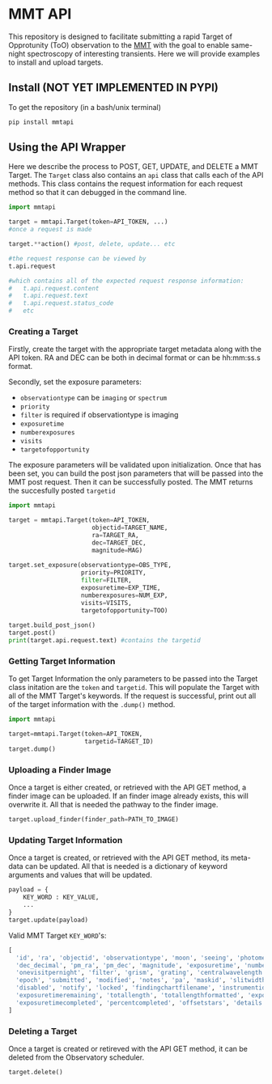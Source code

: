 # MMT API

This repository is designed to facilitate submitting a rapid Target of Opprotunity (ToO) observation to the [MMT](https://www.mmto.org/) with the goal to enable same-night spectroscopy of interesting transients. Here we will provide examples to install and upload targets.

## Install (NOT YET IMPLEMENTED IN PYPI)
To get the repository (in a bash/unix terminal)
```bash
pip install mmtapi
```

## Using the API Wrapper

Here we describe the process to POST, GET, UPDATE, and DELETE a MMT Target. The `Target` class also contains an `api` class that calls each of the API methods. This class contains the request information for each request method so that it can debugged in the command line. 

```python
import mmtapi

target = mmtapi.Target(token=API_TOKEN, ...)
#once a request is made

target.**action() #post, delete, update... etc

#the request response can be viewed by
t.api.request

#which contains all of the expected request response information:
#   t.api.request.content
#   t.api.request.text
#   t.api.request.status_code
#   etc
```

### Creating a Target

Firstly, create the target with the appropriate target metadata along with the API token. RA and DEC can be both in decimal format or can be hh:mm:ss.s format. 

Secondly, set the exposure parameters:

* `observationtype` can be `imaging` or `spectrum`
* `priority` 
* `filter` is required if observationtype is imaging
* `exposuretime`
* `numberexposures`
* `visits`
* `targetofopportunity`

The exposure parameters will be validated upon initialization.
Once that has been set, you can build the post json parameters that will be passed into the MMT post request.
Then it can be successfully posted. The MMT returns the succesfully posted `targetid`

```python
import mmtapi

target = mmtapi.Target(token=API_TOKEN,
                       objectid=TARGET_NAME,
                       ra=TARGET_RA,
                       dec=TARGET_DEC,
                       magnitude=MAG)
                       
target.set_exposure(observationtype=OBS_TYPE,
                    priority=PRIORITY,
                    filter=FILTER,
                    exposuretime=EXP_TIME,
                    numberexposures=NUM_EXP,
                    visits=VISITS,
                    targetofopportunity=TOO)
                
target.build_post_json()
target.post()
print(target.api.request.text) #contains the targetid
```

### Getting Target Information

To get Target Information the only parameters to be passed into the Target class initation are the `token` and `targetid`. This will populate the Target with all of the MMT Target's keywords. If the request is successful, print out all of the target information with the `.dump()` method.

```python
import mmtapi

target=mmtapi.Target(token=API_TOKEN,
                     targetid=TARGET_ID)
target.dump()
```

### Uploading a Finder Image

Once a target is either created, or retrieved with the API GET method, a finder image can be uploaded. If an finder image already exists, this will overwrite it. All that is needed the pathway to the finder image.

```python
target.upload_finder(finder_path=PATH_TO_IMAGE)
```

### Updating Target Information

Once a target is created, or retrieved with the API GET method, its meta-data can be updated. All that is needed is a dictionary of keyword arguments and values that will be updated.

```python
payload = {
    KEY_WORD : KEY_VALUE,
    ...
}
target.update(payload)
```

Valid MMT Target `KEY_WORD`'s:

```python
[
  'id', 'ra', 'objectid', 'observationtype', 'moon', 'seeing', 'photometric', 'priority', 'dec', 'ra_decimal', 
  'dec_decimal', 'pm_ra', 'pm_dec', 'magnitude', 'exposuretime', 'numberexposures', 'visits', 
  'onevisitpernight', 'filter', 'grism', 'grating', 'centralwavelength', 'readtab', 'gain', 'dithersize', 
  'epoch', 'submitted', 'modified', 'notes', 'pa', 'maskid', 'slitwidth', 'slitwidthproperty', 'iscomplete',
  'disabled', 'notify', 'locked', 'findingchartfilename', 'instrumentid', 'targetofopportunity', 'reduced',
  'exposuretimeremaining', 'totallength', 'totallengthformatted', 'exposuretimeremainingformatted', 
  'exposuretimecompleted', 'percentcompleted', 'offsetstars', 'details', 'mask'
]
```

### Deleting a Target

Once a target is created or retireved with the API GET method, it can be deleted from the Observatory scheduler.

```python
target.delete()
```
